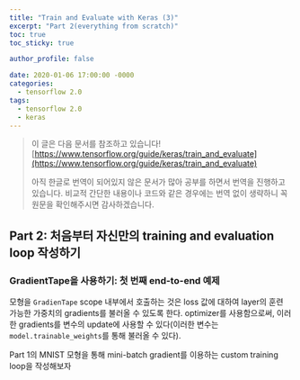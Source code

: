 ```yaml
---
title: "Train and Evaluate with Keras (3)"
excerpt: "Part 2(everything from scratch)"
toc: true
toc_sticky: true

author_profile: false

date: 2020-01-06 17:00:00 -0000
categories: 
  - tensorflow 2.0
tags:
  - tensorflow 2.0
  - keras
---
```

> 이 글은 다음 문서를 참조하고 있습니다!
>[https://www.tensorflow.org/guide/keras/train_and_evaluate](https://www.tensorflow.org/guide/keras/train_and_evaluate)
> 
> 아직 한글로 번역이 되어있지 않은 문서가 많아 공부를 하면서 번역을 진행하고 있습니다.
> 비교적 간단한 내용이나 코드와 같은 경우에는 번역 없이 생략하니 꼭 원문을 확인해주시면 감사하겠습니다.

## Part 2: 처음부터 자신만의 training and evaluation loop 작성하기

### GradientTape을 사용하기: 첫 번째 end-to-end 예제

모형을 `GradienTape` scope 내부에서 호출하는 것은 loss 값에 대하여 layer의 훈련 가능한 가중치의 gradients를 불러올 수 있도록 한다. optimizer를 사용함으로써, 이러한 gradients를 변수의 update에 사용할 수 있다(이러한 변수는 `model.trainable_weights`를 통해 불러올 수 있다).

Part 1의 MNIST 모형을 통해 mini-batch gradient를 이용하는 custom training loop을 작성해보자
<!--stackedit_data:
eyJoaXN0b3J5IjpbLTEyMjcwMTQ4MTZdfQ==
-->